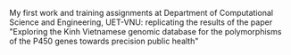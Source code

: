 My first work and training assignments at Department of Computational Science and Engineering, UET-VNU: replicating the results of the paper "Exploring the Kinh Vietnamese genomic database for the polymorphisms of the P450 genes towards precision public health"
